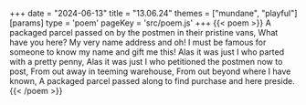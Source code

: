 +++
date = "2024-06-13"
title = "13.06.24"
themes = ["mundane", "playful"]
[params]
  type = 'poem'
  pageKey = 'src/poem.js'
+++
{{< poem >}}
A packaged parcel passed on by the postmen in their pristine vans,
What have you here? My very name address and oh!
I must be famous for someone to know my name and gift me this!
Alas it was just I who parted with a pretty penny,
Alas it was just I who petitioned the postmen now to post,
From out away in teeming warehouse,
From out beyond where I have known,
A packaged parcel passed along to find purchase and here preside.
{{< /poem >}}